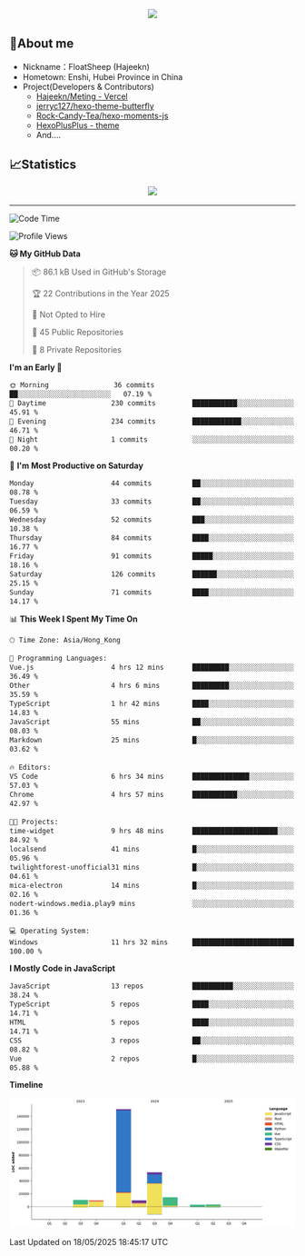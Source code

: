 <p align="center">
   <a href="https://git.io/typing-svg"><img src="https://readme-typing-svg.demolab.com?font=Fira+Code&pause=1000&color=F7DD11&center=true&vCenter=true&width=435&lines=Floating+in+the+clouds~;I'm+glad+to+meet+you+again" /></a>
</p>

## 🥱About me

- Nickname：FloatSheep (Hajeekn)
- Hometown: Enshi, Hubei Province in China
- Project(Developers & Contributors)
   - [Hajeekn/Meting - Vercel](https://github.com/hajeekn/vercel-meting)
   - [jerryc127/hexo-theme-butterfly](https://github.com/jerryc127/hexo-theme-butterfly)
   - [Rock-Candy-Tea/hexo-moments-js](https://github.com/Rock-Candy-Tea/hexo-moments-js)
   - [HexoPlusPlus - theme](https://github.com/HexoPlusPlus/HexoPlusPlus)
   - And....


## 📈Statistics

<div align="center">
<img src="https://github-readme-stats-git-masterrstaa-rickstaa.vercel.app/api?username=FloatSheep" />
</div>

---

<!--START_SECTION:waka-->
![Code Time](http://img.shields.io/badge/Code%20Time-359%20hrs%209%20mins-blue)

![Profile Views](http://img.shields.io/badge/Profile%20Views-0-blue)

**🐱 My GitHub Data** 

> 📦 86.1 kB Used in GitHub's Storage 
 > 
> 🏆 22 Contributions in the Year 2025
 > 
> 🚫 Not Opted to Hire
 > 
> 📜 45 Public Repositories 
 > 
> 🔑 8 Private Repositories 
 > 
**I'm an Early 🐤** 

```text
🌞 Morning                36 commits          ██░░░░░░░░░░░░░░░░░░░░░░░   07.19 % 
🌆 Daytime                230 commits         ███████████░░░░░░░░░░░░░░   45.91 % 
🌃 Evening                234 commits         ████████████░░░░░░░░░░░░░   46.71 % 
🌙 Night                  1 commits           ░░░░░░░░░░░░░░░░░░░░░░░░░   00.20 % 
```
📅 **I'm Most Productive on Saturday** 

```text
Monday                   44 commits          ██░░░░░░░░░░░░░░░░░░░░░░░   08.78 % 
Tuesday                  33 commits          ██░░░░░░░░░░░░░░░░░░░░░░░   06.59 % 
Wednesday                52 commits          ███░░░░░░░░░░░░░░░░░░░░░░   10.38 % 
Thursday                 84 commits          ████░░░░░░░░░░░░░░░░░░░░░   16.77 % 
Friday                   91 commits          █████░░░░░░░░░░░░░░░░░░░░   18.16 % 
Saturday                 126 commits         ██████░░░░░░░░░░░░░░░░░░░   25.15 % 
Sunday                   71 commits          ████░░░░░░░░░░░░░░░░░░░░░   14.17 % 
```


📊 **This Week I Spent My Time On** 

```text
🕑︎ Time Zone: Asia/Hong_Kong

💬 Programming Languages: 
Vue.js                   4 hrs 12 mins       █████████░░░░░░░░░░░░░░░░   36.49 % 
Other                    4 hrs 6 mins        █████████░░░░░░░░░░░░░░░░   35.59 % 
TypeScript               1 hr 42 mins        ████░░░░░░░░░░░░░░░░░░░░░   14.83 % 
JavaScript               55 mins             ██░░░░░░░░░░░░░░░░░░░░░░░   08.03 % 
Markdown                 25 mins             █░░░░░░░░░░░░░░░░░░░░░░░░   03.62 % 

🔥 Editors: 
VS Code                  6 hrs 34 mins       ██████████████░░░░░░░░░░░   57.03 % 
Chrome                   4 hrs 57 mins       ███████████░░░░░░░░░░░░░░   42.97 % 

🐱‍💻 Projects: 
time-widget              9 hrs 48 mins       █████████████████████░░░░   84.92 % 
localsend                41 mins             █░░░░░░░░░░░░░░░░░░░░░░░░   05.96 % 
twilightforest-unofficial31 mins             █░░░░░░░░░░░░░░░░░░░░░░░░   04.61 % 
mica-electron            14 mins             █░░░░░░░░░░░░░░░░░░░░░░░░   02.16 % 
nodert-windows.media.play9 mins              ░░░░░░░░░░░░░░░░░░░░░░░░░   01.36 % 

💻 Operating System: 
Windows                  11 hrs 32 mins      █████████████████████████   100.00 % 
```

**I Mostly Code in JavaScript** 

```text
JavaScript               13 repos            ██████████░░░░░░░░░░░░░░░   38.24 % 
TypeScript               5 repos             ████░░░░░░░░░░░░░░░░░░░░░   14.71 % 
HTML                     5 repos             ████░░░░░░░░░░░░░░░░░░░░░   14.71 % 
CSS                      3 repos             ██░░░░░░░░░░░░░░░░░░░░░░░   08.82 % 
Vue                      2 repos             █░░░░░░░░░░░░░░░░░░░░░░░░   05.88 % 
```



**Timeline**

![Lines of Code chart](https://raw.githubusercontent.com/FloatSheep/FloatSheep/main/assets/bar_graph.png)


 Last Updated on 18/05/2025 18:45:17 UTC
<!--END_SECTION:waka-->

